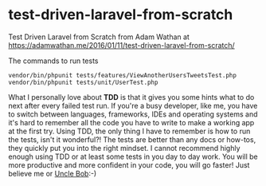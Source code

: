 # test-driven-laravel-from-scratch
Test Driven Laravel from Scratch from Adam Wathan at https://adamwathan.me/2016/01/11/test-driven-laravel-from-scratch/

The commands to run tests

    vendor/bin/phpunit tests/features/ViewAnotherUsersTweetsTest.php
    vendor/bin/phpunit tests/unit/UserTest.php


What I personally love about **TDD** is that it gives you some hints what to do next after every failed test run.
If you're a busy developer, like me, you have to switch between languages, frameworks, IDEs and operating systems and it's hard to 
remember all the code you have to write to make a working app at the first try. Using TDD, the only thing I have to remember is how to run the tests, isn't it wonderful?! The tests are better than any docs or how-tos, they quickly put you into the right mindset.
I cannot recommend highly enough using TDD or at least some tests in you day to day work. You will be more productive and more confident in your code, you will go faster! Just believe me or [Uncle Bob](https://8thlight.com/blog/uncle-bob/2013/03/11/TheFrenziedPanicOfRushing.html):-) 

